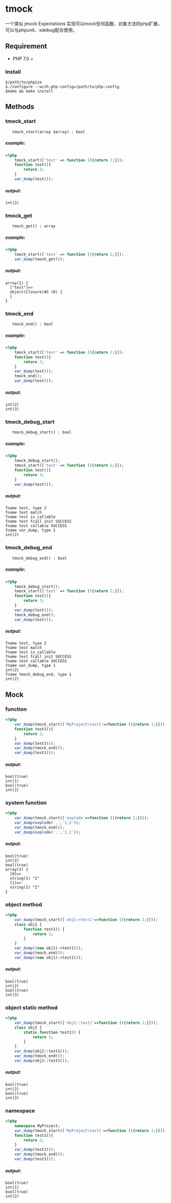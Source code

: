 # tmock

一个类似 jmock Expectations 实现可以mock任何函数、对象方法的php扩展，可以与phpunit、xdebug配合使用。


## Requirement
- PHP 7.0 +

### Install
```
$/path/to/phpize
$./configure --with-php-config=/path/to/php-config
$make && make install
```

## Methods

### tmock_start
```
   tmock_start(array $array) : bool
```

##### example:
```php
<?php
    tmock_start(['test' => function (){return 2;}]);
    function test(){
        return 3;
    }
    var_dump(test());
```
##### output:
```
int(2)
```

### tmock_get
```
   tmock_get() : array
```

##### example:
```php
<?php
    tmock_start(['test' => function (){return 2;}]);
    var_dump(tmock_get());
```
##### output:
```
array(1) {
  ["test"]=>
  object(Closure)#2 (0) {
  }
}
```

### tmock_end
```
   tmock_end() : bool
```

##### example:
```php
<?php
    tmock_start(['test' => function (){return 2;}]);
    function test(){
        return 3;
    }
    var_dump(test());
    tmock_end();
    var_dump(test());
```
##### output:
```
int(2)
int(3)
```

### tmock_debug_start
```
   tmock_debug_start() : bool
```

##### example:
```php
<?php
    tmock_debug_start();
    tmock_start(['test' => function (){return 2;}]);
    function test(){
        return 3;
    }
    var_dump(test());
```
##### output:
```
fname test, type 2
fname test match
fname test is_callable
fname test fcall init SUCCESS
fname test callable SUCCESS
fname var_dump, type 1
int(2)
```

### tmock_debug_end
```
   tmock_debug_end() : bool
```

##### example:
```php
<?php
    tmock_debug_start();
    tmock_start(['test' => function (){return 2;}]);
    function test(){
        return 3;
    }
    var_dump(test());
    tmock_debug_end();
    var_dump(test());
```
##### output:
```
fname test, type 2
fname test match
fname test is_callable
fname test fcall init SUCCESS
fname test callable SUCCESS
fname var_dump, type 1
int(2)
fname tmock_debug_end, type 1
int(2)
```


## Mock

### function

```php
<?php
    var_dump(tmock_start(['MyProject\test1'=>function (){return 1;}]));
    function test1(){
        return 2;
    }
    var_dump(test1());
    var_dump(tmock_end());
    var_dump(test1());
```
##### output:
```
bool(true)
int(1)
bool(true)
int(2)
```

### system function

```php
<?php
    var_dump(tmock_start(['explode'=>function (){return 2;}]));
    var_dump(explode(',','1,2'));
    var_dump(tmock_end());
    var_dump(explode(',','1,2'));
```
##### output:
```
bool(true)
int(2)
bool(true)
array(2) {
  [0]=>
  string(1) "1"
  [1]=>
  string(1) "2"
}
```

### object method

```php
<?php
    var_dump(tmock_start(['obj1->test1'=>function (){return 2;}]));
    class obj1 {
        function test1() {
            return 3;
        }
    }
    var_dump((new obj1)->test1());
    var_dump(tmock_end());
    var_dump((new obj1)->test1());
```
##### output:
```
bool(true)
int(2)
bool(true)
int(3)
```

### object static method

```php
<?php
    var_dump(tmock_start(['obj2::test1'=>function (){return 2;}]));
    class obj2 {
        static function test1() {
            return 3;
        }
    }
    var_dump(obj2::test1());
    var_dump(tmock_end());
    var_dump(obj2::test1());
```
##### output:
```
bool(true)
int(2)
bool(true)
int(3)
```

### namespace

```php
<?php
    namespace MyProject;
    var_dump(tmock_start(['MyProject\test1'=>function (){return 1;}]));
    function test1(){
        return 2;
    }
    var_dump(test1());
    var_dump(tmock_end());
    var_dump(test1());
```
##### output:
```
bool(true)
int(1)
bool(true)
int(2)
```














































